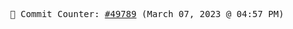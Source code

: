 <p align="center">
    <samp>
        📮 Commit Counter: <a href="https://github.com/Javascript-void0/Javascript-void0/commits/main">#49789</a> (March 07, 2023 @ 04:57 PM)
    </samp>
</p>